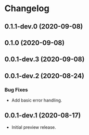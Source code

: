 # Changelog

## 0.1.1-dev.0 (2020-09-08)

## 0.1.0 (2020-09-08)

## 0.0.1-dev.3 (2020-09-08)

## 0.0.1-dev.2 (2020-08-24)

### Bug Fixes

* Add basic error handling.

## 0.0.1-dev.1 (2020-08-17)

* Initial preview release.
